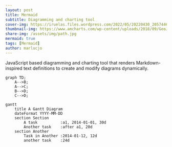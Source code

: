 ```yaml
---
layout: post
title: Mermaid
subtitle: Diagramming and charting tool
cover-img: https://iruelas.files.wordpress.com/2022/05/20220430_2057446536397396045096960.jpg
thumbnail-img: https://www.amcharts.com/wp-content/uploads/2018/09/GeoJSON.png
share-img: /assets/img/path.jpg
mermaid: true
tags: [Mermaid]
author: marlucjo
---
```


JavaScript based diagramming and charting tool that renders Markdown-inspired text definitions to create and modify diagrams dynamically.

```mermaid
graph TD;
    A-->B;
    A-->C;
    B-->D;
    C-->D;
```  

```mermaid
gantt
    title A Gantt Diagram
    dateFormat YYYY-MM-DD
    section Section
        A task          :a1, 2014-01-01, 30d
        Another task    :after a1, 20d
    section Another
        Task in Another :2014-01-12, 12d
        another task    :24d
```
